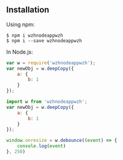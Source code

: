 ## Installation
Using npm:
```shell
$ npm i wzhnodeappwzh
$ npm i --save wzhnodeappwzh
```

In Node.js:
```js
var w = require('wzhnodeappwzh');
var newObj = w.deepCopy({
	a: {
		b: 1
	}
});
```

```js
import w from 'wzhnodeappwzh';
var newObj = w.deepCopy({
	a: {
		b: 1
	}
});

window.onresize = w.debounce((event) => {
	console.log(event)
}, 250)
```
